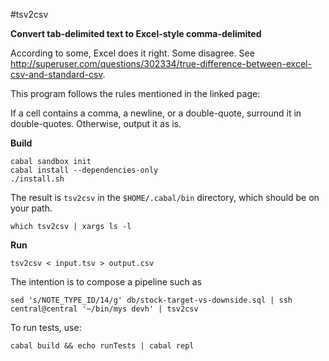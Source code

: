 #tsv2csv

**Convert tab-delimited text to Excel-style comma-delimited**

According to some, Excel does it right. Some disagree. See
http://superuser.com/questions/302334/true-difference-between-excel-csv-and-standard-csv.

This program follows the rules mentioned in the linked page:

If a cell contains a comma, a newline, or a double-quote, surround it in double-quotes.
Otherwise, output it as is.

**Build**

```
cabal sandbox init
cabal install --dependencies-only
./install.sh
```

The result is `tsv2csv` in the `$HOME/.cabal/bin` directory,
which should be on your path.

```
which tsv2csv | xargs ls -l
```

**Run**

```
tsv2csv < input.tsv > output.csv
```

The intention is to compose a pipeline such as

```
sed 's/NOTE_TYPE_ID/14/g' db/stock-target-vs-downside.sql | ssh central@central '~/bin/mys devh' | tsv2csv
```

To run tests, use:

```
cabal build && echo runTests | cabal repl
```

